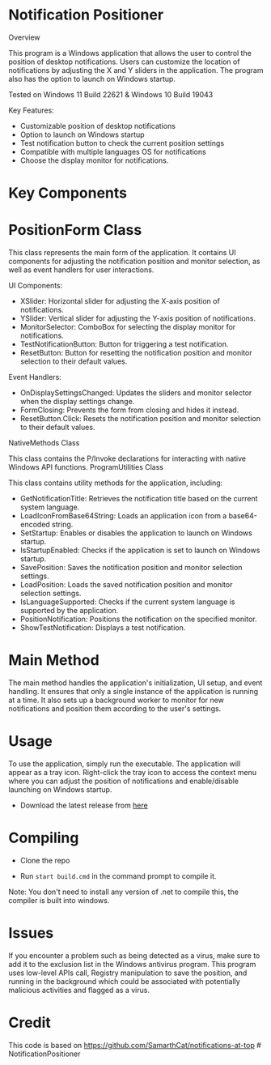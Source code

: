 # Notification Positioner

Overview

This program is a Windows application that allows the user to control the position of desktop notifications. Users can customize the location of notifications by adjusting the X and Y sliders in the application. The program also has the option to launch on Windows startup.

Tested on Windows 11 Build 22621 & Windows 10 Build 19043

Key Features:

- Customizable position of desktop notifications
- Option to launch on Windows startup
- Test notification button to check the current position settings
- Compatible with multiple languages OS for notifications
- Choose the display monitor for notifications.

# Key Components

# PositionForm Class

This class represents the main form of the application. It contains UI components for adjusting the notification position and monitor selection, as well as event handlers for user interactions.

UI Components:

- XSlider: Horizontal slider for adjusting the X-axis position of notifications.
- YSlider: Vertical slider for adjusting the Y-axis position of notifications.
- MonitorSelector: ComboBox for selecting the display monitor for notifications.
- TestNotificationButton: Button for triggering a test notification.
- ResetButton: Button for resetting the notification position and monitor selection to their default values.

Event Handlers:

- OnDisplaySettingsChanged: Updates the sliders and monitor selector when the display settings change.
- FormClosing: Prevents the form from closing and hides it instead.
- ResetButton.Click: Resets the notification position and monitor selection to their default values.

NativeMethods Class

This class contains the P/Invoke declarations for interacting with native Windows API functions.
ProgramUtilities Class

This class contains utility methods for the application, including:

- GetNotificationTitle: Retrieves the notification title based on the current system language.
- LoadIconFromBase64String: Loads an application icon from a base64-encoded string.
- SetStartup: Enables or disables the application to launch on Windows startup.
- IsStartupEnabled: Checks if the application is set to launch on Windows startup.
- SavePosition: Saves the notification position and monitor selection settings.
- LoadPosition: Loads the saved notification position and monitor selection settings.
- IsLanguageSupported: Checks if the current system language is supported by the application.
- PositionNotification: Positions the notification on the specified monitor.
- ShowTestNotification: Displays a test notification.

# Main Method

The main method handles the application's initialization, UI setup, and event handling. It ensures that only a single instance of the application is running at a time. It also sets up a background worker to monitor for new notifications and position them according to the user's settings.

# Usage

To use the application, simply run the executable. The application will appear as a tray icon. Right-click the tray icon to access the context menu where you can adjust the position of notifications and enable/disable launching on Windows startup.

- Download the latest release from [here]()

# Compiling

- Clone the repo

- Run `start build.cmd` in the command prompt to compile it.

Note: You don't need to install any version of .net to compile this, the compiler is built into windows.

# Issues

If you encounter a problem such as being detected as a virus, make sure to add it to the exclusion list in the Windows antivirus program. This program uses low-level APIs call, Registry manipulation to save the position, and running in the background which could be associated with potentially malicious activities and flagged as a virus.

# Credit

This code is based on https://github.com/SamarthCat/notifications-at-top
#   N o t i f i c a t i o n P o s i t i o n e r  
 